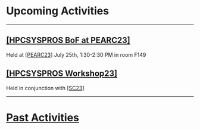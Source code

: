# Upcoming Activities

------

<!--
<p>
Stay Tuned!
</p>
-->

## [[HPCSYSPROS BoF at PEARC23]](https://pearc.acm.org/pearc23/schedule/)
Held at [[PEARC23]](https://pearc.acm.org/pearc23/) July 25th, 1:30-2:30 PM in room F149

## [[HPCSYSPROS Workshop23]](http://sighpc-syspros.org/workshops/2023/)
Held in conjunction with [[SC23]](https://sc22.supercomputing.org/)


------

# [Past Activities](PastActivities.md)
